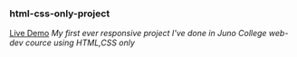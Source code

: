 ### html-css-only-project
<a href="https://akhmed0606.github.io/html-css-only-project/" class="button">Live Demo</a>
*My first ever responsive project I've done in Juno College web-dev cource using HTML,CSS only*
